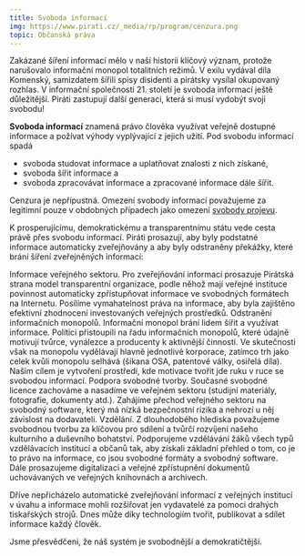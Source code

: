 ```yaml
---
title: Svoboda informací
img: https://www.pirati.cz/_media/rp/program/cenzura.png
topic: Občanská práva
---
```


Zakázané šíření informací mělo v naší historii klíčový význam, protože narušovalo informační monopol totalitních režimů. V exilu vydával díla Komenský, samizdatem šířili spisy disidenti a pirátsky vysílal okupovaný rozhlas. V informační společnosti 21. století je svoboda informací ještě důležitější. Piráti zastupují další generaci, která si musí vydobýt svoji svobodu!

**Svoboda informací** znamená právo člověka využívat
veřejně dostupné informace a požívat výhody vyplývající z jejich užití. Pod svobodu informací spadá

- svoboda studovat informace a uplatňovat znalosti z nich získané,
- svoboda šířit informace a
- svoboda zpracovávat informace a zpracované informace dále šířit.

Cenzura je nepřípustná. Omezení svobody informací považujeme za legitimní pouze v obdobných případech jako omezení [svobody projevu][svoboda-projevu].

K prosperujícímu, demokratickému a transparentnímu státu vede cesta právě přes svobodu informací. Piráti prosazují, aby byly podstatné informace automaticky zveřejňovány a aby byly odstraněny překážky, které brání šíření zveřejněných informací:

   Informace veřejného sektoru. Pro zveřejňování informací prosazuje Pirátská strana model transparentní organizace, podle něhož mají veřejné instituce povinnost automaticky zpřístupňovat informace ve svobodných formátech na Internetu. Posílíme vymahatelnost práva na informace, aby byla zajištěno efektivní zhodnocení investovaných veřejných prostředků.
   Odstranění informačních monopolů. Informační monopol brání lidem šířit a využívat informace. Politici přistoupili na řadu informačních monopolů, které údajně motivují tvůrce, vynálezce a producenty k aktivnější činnosti. Ve skutečnosti však na monopolu vydělávají hlavně jednotlivé korporace, zatímco trh jako celek kvůli monopolu selhává (šikana OSA, patentové války, osiřelá díla). Naším cílem je vytvoření prostředí, kde motivace tvořit jde ruku v ruce se svobodou informací.
   Podpora svobodné tvorby. Současné svobodné licence zachováme a nasadíme ve veřejném sektoru (studijní materiály, fotografie, dokumenty atd.). Zahájíme přechod veřejného sektoru na svobodný software, který má nízká bezpečnostní rizika a nehrozí u něj závislost na dodavateli.
   Vzdělání. Z dlouhodobého hlediska považujeme svobodnou tvorbu za klíčovou pro sdílení a tvůrčí rozvíjení našeho kulturního a duševního bohatství. Podporujeme vzdělávání žáků všech typů vzdělávacích institucí a občanů tak, aby získali základní přehled o tom, co je to právo na informace, co jsou svobodné formáty a svobodný software. Dále prosazujeme digitalizaci a veřejné zpřístupnění dokumentů uchovávaných ve veřejných knihovnách a archivech.

Dříve nepřicházelo automatické zveřejňování informací z veřejných institucí v úvahu a informace mohli rozšiřovat jen vydavatelé za pomoci drahých tiskařských strojů. Dnes může díky technologiím tvořit, publikovat a sdílet informace každý člověk.

Jsme přesvědčeni, že náš systém je svobodnější a demokratičtější.

[svoboda-projevu]: https://www.pirati.cz/program/svoboda_projevu
[transparentni-organizace]: https://www.pirati.cz/program/transparence
[vzdelavani]: https://www.pirati.cz/program/vzdelavani
